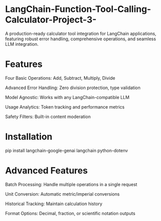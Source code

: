 # LangChain-Function-Tool-Calling-Calculator-Project-3-
A production-ready calculator tool integration for LangChain applications, featuring robust error handling, comprehensive operations, and seamless LLM integration.


# Features 
Four Basic Operations: Add, Subtract, Multiply, Divide

Advanced Error Handling: Zero division protection, type validation

Model Agnostic: Works with any LangChain-compatible LLM

Usage Analytics: Token tracking and performance metrics

Safety Filters: Built-in content moderation

# Installation 
pip install langchain-google-genai langchain python-dotenv

# Advanced Features 
Batch Processing: Handle multiple operations in a single request

Unit Conversion: Automatic metric/imperial conversions

Historical Tracking: Maintain calculation history

Format Options: Decimal, fraction, or scientific notation outputs



